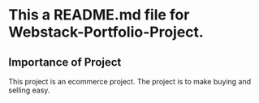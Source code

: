 # This a README.md file for Webstack-Portfolio-Project.

## Importance of Project
This project is an ecommerce project. The project is to make buying and selling easy.